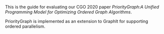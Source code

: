 This is the guide for evaluating our CGO 2020 paper *PriorityGraph:A Unified Programming Model for Optimizing Ordered Graph Algorithms*.
 
PriorityGraph is implemented as an extension to GraphIt for supporting ordered parallelism.